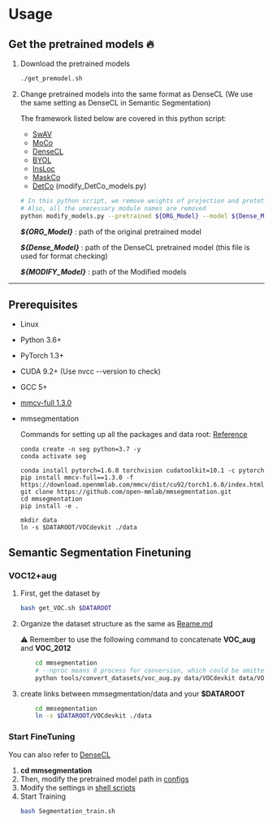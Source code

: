 # Usage
## Get the pretrained models :fire:
1. Download the pretrained models 
    ```bash 
    ./get_premodel.sh
    ```
2. Change pretrained models into the same format as DenseCL 
(We use the same setting as DenseCL in Semantic Segmentation)

    The framework listed below are covered in this python script:
    * [SwAV](https://github.com/facebookresearch/swav)
    * [MoCo](https://github.com/facebookresearch/moco)
    * [DenseCL](https://github.com/WXinlong/DenseCL)
    * [BYOL](https://github.com/deepmind/deepmind-research/tree/master/byol)
    * [InsLoc](https://github.com/limbo0000/InstanceLoc)
    * [MaskCo](https://openaccess.thecvf.com/content/ICCV2021/html/Zhao_Self-Supervised_Visual_Representations_Learning_by_Contrastive_Mask_Prediction_ICCV_2021_paper.html)
    * [DetCo](https://scholar.google.com/scholar_url?url=http://openaccess.thecvf.com/content/ICCV2021/html/Xie_DetCo_Unsupervised_Contrastive_Learning_for_Object_Detection_ICCV_2021_paper.html&hl=zh-TW&sa=T&oi=gsb&ct=res&cd=0&d=8124073977598762954&ei=pbbCYrbwIMKM6rQP4NW28AU&scisig=AAGBfm0HSaylYjW3Py2zZuwpBf9JdfVLNQ) (modify_DetCo_models.py)
    
    ```bash
    # In this python script, we remove weights of projection and prototype 
    # Also, all the unecessary module names are removed
    python modify_models.py --pretrained ${ORG_Model} --model ${Dense_Model} --newmodel ${MODIFY_Model}
    ```
    ***${ORG_Model}*** : path of the original pretrained model

    ***${Dense_Model}*** : path of the DenseCL pretrained model (this file is used for format checking)

    ***${MODIFY_Model}*** : path of the Modified models
-------

## Prerequisites
- Linux
- Python 3.6+
- PyTorch 1.3+
- CUDA 9.2+ (Use nvcc --version to check)
- GCC 5+
- [mmcv-full 1.3.0](https://mmcv.readthedocs.io/en/latest/get_started/installation.html#installation)
- mmsegmentation

    Commands for setting up all the packages and data root: [Reference](https://github.com/WXinlong/mmsegmentation/edit/master/docs/get_started.md#linux)
    
    ```shell
    conda create -n seg python=3.7 -y
    conda activate seg

    conda install pytorch=1.6.0 torchvision cudatoolkit=10.1 -c pytorch
    pip install mmcv-full==1.3.0 -f https://download.openmmlab.com/mmcv/dist/cu92/torch1.6.0/index.html
    git clone https://github.com/open-mmlab/mmsegmentation.git
    cd mmsegmentation
    pip install -e .

    mkdir data
    ln -s $DATAROOT/VOCdevkit ./data
    ```
    
## Semantic Segmentation Finetuning

### VOC12+aug
1. First, get the dataset by
    ```bash 
    bash get_VOC.sh $DATAROOT
    ```
2. Organize the dataset structure as the same as [Reame.md](https://github.com/WXinlong/mmsegmentation/blob/master/docs/dataset_prepare.md)

    :warning: Remember to use the following command to concatenate **VOC_aug** and **VOC_2012**

    ```bash    
        cd mmsegmentation
        # --nproc means 8 process for conversion, which could be omitted as well.
        python tools/convert_datasets/voc_aug.py data/VOCdevkit data/VOCdevkit/VOCaug --nproc 8
    ```
3. create links between mmsegmentation/data and your **$DATAROOT**
    ```bash    
        cd mmsegmentation
        ln -s $DATAROOT/VOCdevkit ./data
    ```

### Start FineTuning
You can also refer to [DenseCL](https://github.com/WXinlong/DenseCL/blob/main/benchmarks/detection/README.md)
1. **cd mmsegmentation**
2. Then, modify the pretrained model path in [configs](mmsegmentation/configs/densecl/fcn_r50-d8.py#L5)
3. Modify the settings in [shell scripts](mmsegmentation/Segmentation_train.sh)
4. Start Training
    ``` bash
    bash Segmentation_train.sh
    ```
